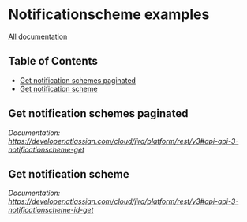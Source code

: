 # Notificationscheme examples

[All documentation](https://developer.atlassian.com/cloud/jira/platform/rest/v3#api-group-Notificationscheme)

## Table of Contents

- [Get notification schemes paginated](#get-notification-schemes-paginated)
- [Get notification scheme](#get-notification-scheme)

## Get notification schemes paginated
_Documentation: https://developer.atlassian.com/cloud/jira/platform/rest/v3#api-api-3-notificationscheme-get_

## Get notification scheme
_Documentation: https://developer.atlassian.com/cloud/jira/platform/rest/v3#api-api-3-notificationscheme-id-get_

